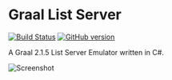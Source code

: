 # Graal List Server
[![Build Status](https://travis-ci.com/Guthius/graal-listserver.svg?branch=master)](https://travis-ci.com/Guthius/graal-listserver)
[![GitHub version](https://badge.fury.io/gh/Guthius%2Fgraal-listserver.svg)](https://badge.fury.io/gh/Guthius%2Fgraal-listserver)

A Graal 2.1.5 List Server Emulator written in C#.

![Screenshot](https://user-images.githubusercontent.com/7593/59620593-e4d57780-9135-11e9-8571-52dd798de1c8.png)
